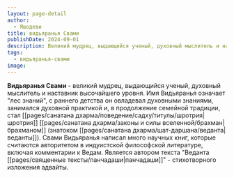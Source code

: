 ```yaml
---
layout: page-detail
author:
  - Яшодеви
title: видьяранья Свами
publishDate: 2024-09-01
description: Великий мудрец, выдающийся ученый, духовный мыслитель и наставник высочайшего уровня. Имя Видьяранья означает лес знаний, с раннего детства он овладевал духовными знаниями, занимался духовной практикой и, в продолжение семейной традиции, стал шротрия брахманом (знатоком веданты). Свами Видьяранья написал много научных книг, которые считаются авторитетом в индуистской философской литературе, включая комментарии к Ведам. Является автором текста Веданта панчадаши - стихотворного изложения адвайты.
tags:
  - видьяранья-свами
image:
---
```

**Видьяранья Свами** - великий мудрец, выдающийся ученый, духовный мыслитель и наставник высочайшего уровня. Имя Видьяранья означает "лес знаний", с раннего детства он овладевал духовными знаниями, занимался духовной практикой и, в продолжение семейной традиции, стал [[pages/санатана дхарма/поведение/садху/титулы/шротрия|шротрия]] [[pages/санатана дхарма/законы и силы вселенной/брахман|брахманом]] (знатоком [[pages/санатана дхарма/шат-даршана/веданта|веданты]]). Свами Видьяранья написал много научных книг, которые считаются авторитетом в индуистской философской литературе, включая комментарии к Ведам. Является автором текста "Веданта [[pages/священные тексты/панчадаши|панчадаши]]" - стихотворного изложения адвайты.

